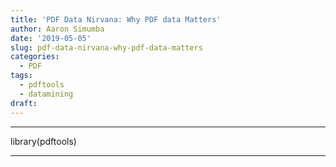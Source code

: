 ```yaml
---
title: 'PDF Data Nirvana: Why PDF data Matters'
author: Aaron Simumba
date: '2019-05-05'
slug: pdf-data-nirvana-why-pdf-data-matters
categories:
  - PDF
tags:
  - pdftools
  - datamining
draft: 
---
```


---
library(pdftools)

---